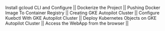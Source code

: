 
Install gcloud CLI and Configure ||
Dockerize the Project ||
Pushing Docker Image To Container Registry ||
Creating GKE Autopilot Cluster ||
Configure Kuebctl With GKE Autopilot Cluster ||
Deploy Kubernetes Objects on GKE Autopilot Cluster ||
Access the WebApp from the browser ||

